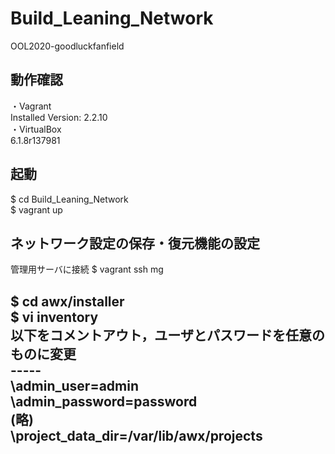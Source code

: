 # Build_Leaning_Network
OOL2020-goodluckfanfield

## 動作確認
・Vagrant<br>
Installed Version: 2.2.10
<br>
・VirtualBox<br>
6.1.8r137981

## 起動
$ cd Build_Leaning_Network<br>
$ vagrant up

## ネットワーク設定の保存・復元機能の設定
管理用サーバに接続
$ vagrant ssh mg<br>

$ cd awx/installer<br>
$ vi inventory<br>
以下をコメントアウト，ユーザとパスワードを任意のものに変更<br>
-----<br>
\admin_user=admin<br>
\admin_password=password<br>
\(略)<br>
\project_data_dir=/var/lib/awx/projects
-----




